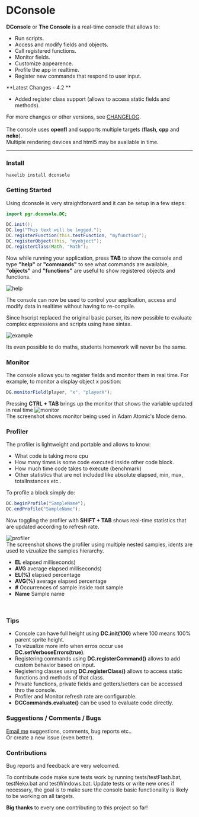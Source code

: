 # DConsole

**DConsole** or **The Console** is a real-time console that allows to:
 
* Run scripts.
* Access and modify fields and objects.
* Call registered functions.
* Monitor fields.
* Customize appearence.
* Profile the app in realtime.
* Register new commands that respond to user input.


**Latest Changes - 4.2 **
* Added register class support (allows to access static fields and methods).

For more changes or other versions, see [CHANGELOG](https://github.com/ProG4mr/dconsole/blob/master/CHANGELOG). <br/><br/>
The console uses **openfl** and supports multiple targets (**flash**, **cpp** and **neko**).<br/>
Multiple rendering devices and html5 may be available in time.

____________

### Install

```
haxelib install dconsole
```

### Getting Started

Using dconsole is very straightforward and it can be setup in a few steps:

```actionscript
import pgr.dconsole.DC;

DC.init();
DC.log("This text will be logged.");
DC.registerFunction(this.testFunction, "myfunction");
DC.registerObject(this, "myobject");
DC.registerClass(Math, "Math");
```

Now while running your application, press **TAB** to show the console and type **"help"** or **"commands"**
to see what commands are available, **"objects"** and **"functions"** are useful to show registered objects and functions.

![help](http://i1148.photobucket.com/albums/o562/ProG4mr/dconsole1_zps2287758b.png "help")

The console can now be used to control your application, access and modify data in realtime
without having to re-compile.

Since hscript replaced the original basic parser, its now possible to evaluate complex expressions and scripts using haxe sintax.

![example](http://i1148.photobucket.com/albums/o562/ProG4mr/dconsole2_zpsa362d475.png "example")

Its even possible to do maths, students homework will never be the same.

### Monitor<br />

The console allows you to register fields and monitor them in real time.
For example, to monitor a display object x position:
```js
DG.monitorField(player, "x", "playerX");  
```

Pressing **CTRL + TAB** brings up the monitor that shows the variable updated in real time
![monitor](http://i1148.photobucket.com/albums/o562/ProG4mr/monitor_zps1cba1388.jpg "monitor")
<br />The screenshot shows monitor being used in Adam Atomic's Mode demo.

### Profiler<br />

The profiler is lightweight and portable and allows to know: 

* What code is taking more cpu
* How many times is some code executed inside other code block.
* How much time code takes to execute (benchmark)
* Other statistics that are not included like absolute elapsed, min, max, totalInstances etc..

To profile a block simply do:
```js
DC.beginProfile("SampleName");
DC.endProfile("SampleName");
```
Now toggling the profiler with **SHIFT + TAB** shows real-time statistics that are updated according to refresh rate. <br />

![profiler](http://i1148.photobucket.com/albums/o562/ProG4mr/profiler_zps30be5bb6.jpg "profiler")
<br />The screenshot shows the profiler using multiple nested samples, idents are used to vizualize the samples hierarchy.<br />

* **EL** elapsed milliseconds)
* **AVG** average elapsed milliseconds)
* **EL(%)** elapsed percentage
* **AVG(%)** average elapsed percentage
* **#** Occurrences of sample inside root sample
* **Name** Sample name
<br />

### Tips<br />

* Console can have full height using **DC.init(100)** where 100 means 100% parent sprite height.
* To vizualize more info when erros occur use **DC.setVerboseErrors(true)**.
* Registering commands using **DC.registerCommand()** allows to add custom behavior based on input.
* Registering classes using **DC.registerClass()** allows to access static functions and methods of that class.
* Private functions, private fields and getters/setters can be accessed thro the console.
* Profiler and Monitor refresh rate are configurable.
* **DCCommands.evaluate()** can be used to evaluate code directly.

### Suggestions / Comments / Bugs 

[Email me](mailto:prog4mr@gmail.com) suggestions, comments, bug reports etc..<br />
Or create a new issue (even better). 

### Contributions

Bug reports and feedback are very welcomed.

To contribute code make sure tests work by running tests/testFlash.bat, testNeko.bat and testWindows.bat. Update tests or write new ones if necessary, the goal is to make sure the console basic functionality 
is likely to be working on all targets.

**Big thanks** to every one contributing to this project so far!

